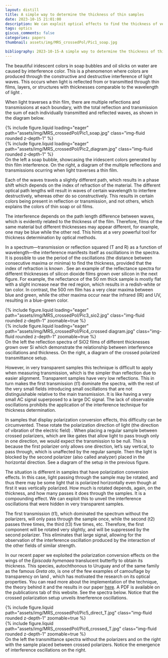 ```yaml
---
layout: distill
title: A simple way to determine the thickness of thin samples
date: 2023-10-15 21:01:00
description: We can exploit optical effects to find the thickness of very thin, transparent samples by simple methods
tags: optics
giscus_comments: false
categories: papers
thumbnail: assets/img/MRS_crossedPol/Pic1_soap.jpg

bibliography: 2023-10-15-A simple way to determine the thickness of thin samples.bib
---
```




The beautiful iridescent colors in soap bubbles and oil slicks on water are caused by interference color. This is a phenomenon where colors are produced through the constructive and destructive interference of light waves. This occurs when light is reflected from or transmitted through thin films, layers, or structures with thicknesses comparable to the wavelength of light <d-cite key="hecht_optics_2012"></d-cite>.

When light traverses a thin film, there are multiple reflections and transmissions at each boundary, with the total reflection and transmission the sum of each individually transmitted and reflected waves, as shown in the diagram below. 


<div class="row mt-3">
    <div class="col-sm mt-3 mt-md-0">
        {% include figure.liquid loading="eager" path="assets/img/MRS_crossedPol/Pic1_soap.jpg" class="img-fluid rounded z-depth-1" %}
    </div>
    <div class="col-sm mt-3 mt-md-0">
        {% include figure.liquid loading="eager" path="assets/img/MRS_crossedPol/Pic2_diagram.jpg" class="img-fluid rounded z-depth-1" %}
    </div>
</div>
<div class="caption">
    On the left a soap bubble, showcasing the iridescent colors generated by thin film interference. On the right, a diagram of the multiple reflections and transmissions ocurring when light traverses a thin film.
</div>

Each of the waves travels a slightly different path, which results in a phase shift which depends on the index of refraction of the material. The different optical path lengths will result in waves of certain wavelength to interfere destructively, whereas other do so constructively. This results in certain colors being present in reflection or transmission, and not others, which explains the colors of thin soap or oil films.

The interference depends on the path length difference between waves, which is evidently related to the thickness of the film. Therefore, films of the same material but different thicknesses may appear different, for example, one may be blue while the other red. This hints at a very powerful tool for thickness determination by optical methods.

In a spectrum—transmission or reflection squared (T and R) as a function of wavelength—the interference manifests itself as oscillations in the spectra. It is possible to use the period of the oscillations (the distance between consecutive maxima or minima) to find the thickness, provided that the index of refraction is known <d-cite key="stenzel_thick_2016"></d-cite>. See an example of the reflectance spectra for different thicknesses of silicon dioxide films grown over silicon in the next figure. For example, the reflectance of the 50 nm thick sample is mostly flat with a slight increase near the red region, which results in a redish-white or tan color. In contrast, the 500 nm film has a very clear maxima between blue and green, while the other maxima occur near the infrared (IR) and UV, resulting in a blue-green color.


<div class="row mt-3">
    <div class="col-sm mt-3 mt-md-0">
        {% include figure.liquid loading="eager" path="assets/img/MRS_crossedPol/Pic3_sio2.jpg" class="img-fluid rounded z-depth-1" zoomable=true %}
    </div>
    <div class="col-sm mt-3 mt-md-0">
        {% include figure.liquid loading="eager" path="assets/img/MRS_crossedPol/Pic4_crossed diagram.jpg" class="img-fluid rounded z-depth-1" zoomable=true %}
    </div>
</div>
<div class="caption">
    On the left the reflection spectra of SiO2 films of different thicknesses grown over Si which demonstrate the relationship between interference oscillations and thickness. On the right, a diagram of the crossed polarized transmittance setup.
</div>

However, in very transparent samples this technique is difficult to apply when measuring transmission, which is the simpler than reflection due to easier alignment. Transparent samples have very low reflections. This in turn makes the first transmission (t1) dominate the spectra, with the rest of the very small fields introducing small oscillations that are not distinguishable relative to the main transmission. It is like having a very small AC signal superposed to a large DC signal. The lack of observable oscillations prohibits the application of the interference technique for thickness determination. 

In samples that display polarization conversion effects, this difficulty can be circumvented. These rotate the polarization direction of light (the direction of vibration of the electric field) <d-cite key="achouri_fundamental_2021"></d-cite>. When placing a regular sample between crossed polarizers, which are like gates that allow light to pass trough only in one direction, we would expect the transmission to be null. This is because the first polarizer only allows one direction, let’s say vertical, to pass through, which is unaffected by the regular sample. Then the light is blocked by the second polarizer (also called analyzer) placed in the horizontal direction. See a diagram of the setup in the previous figure.

The situation is different in samples that have polarization conversion effects. In this case, light passing through the sample may be rotated, and thus there may be some light that is polarized horizontally even though at first it was vertically polarized. How much is rotated depends, again, on the thickness, and how many passes it does through the samples. It is a compounding effect. We can exploit this to unveil the interference oscillations that were hidden in very transparent samples.

The first transmission (t1), which dominated the spectrum without the polarizers, will only pass through the sample once, while the second (t2) passes three times, the third (t3) five times, etc. Therefore, the first component will be rotated very slightly, and will be suppressed by the second polarizer. This eliminates that large signal, allowing for the observation of the interference oscillation produced by the interaction of the other fields of similar strength.

In our recent paper we exploited the polarization conversion effects on the wings of the _Episcada hymenaea_ translucent butterfly <d-cite key="zhang_polarization-sensitive_2014"></d-cite> to obtain its thickness. This species, autochthonous to Uruguay and of the same family as the famous _Greta oto_, is one of the few examples of camouflage by transparency on land <d-cite key="siddique_role_2015"></d-cite>, which has motivated the research on its optical properties. You can read more about the implementation of the technique, the theory behind it and the results in our paper <a href='https://link.springer.com/article/10.1557/s43580-023-00614-1'>here</a>. A PDF is available on the publications tab of this website. See the spectra below. Notice that the crossed polarization setup unveils itnerference oscillations.


<div class="row mt-3">
    <div class="col-sm mt-3 mt-md-0">
        {% include figure.liquid path="assets/img/MRS_crossedPol/Pic5_direct_T.jpg" class="img-fluid rounded z-depth-1" zoomable=true %}
    </div>
    <div class="col-sm mt-3 mt-md-0">
        {% include figure.liquid path="assets/img/MRS_crossedPol/Pic6_crossed_T.jpg" class="img-fluid rounded z-depth-1" zoomable=true %}
    </div>
</div>
<div class="caption">
    On the left the transmittance spectra without the polarizers and on the right with the sample placed between crossed polarizers. Notice the emergence of interference oscillations on the right.
</div>
